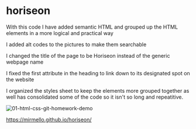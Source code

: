 # horiseon


With this code I have added semantic HTML and grouped up the HTML elements in a more logical and practical way

I added alt codes to the pictures to make them searchable

I changed the title of the page to be Horiseon instead of the generic webpage name

I fixed the first attribute in the heading to link down to its designated spot on the website

I organized the styles sheet to keep the elements more grouped together as well has consolidated some of the code so it isn't so long and repeatitive. 


![01-html-css-git-homework-demo](https://user-images.githubusercontent.com/96323393/151087582-8812a180-c1bc-4482-93f6-8c56549af279.png)


https://mirmello.github.io/horiseon/